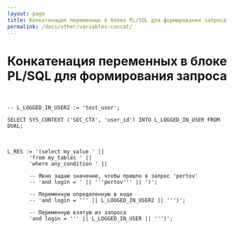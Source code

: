 ```yaml
---
layout: page
title: Конкатенация переменных в блоке PL/SQL для формирования запроса
permalink: /docs/other/variables-concat/
---
```



# Конкатенация переменных в блоке PL/SQL для формирования запроса

<br/>

    -- L_LOGGED_IN_USER2 := 'test_user';

    SELECT SYS_CONTEXT ('SEC_CTX', 'user_id') INTO L_LOGGED_IN_USER FROM DUAL;


<br/>


    L_RES := '(select my_value ' ||
           'from my_tables ' ||
           'where any_condition ' ||  

           -- Явно задаю значение, чтобы пришло в запрос 'pertov'
           -- 'and login = ' || '''pertov''' || ')';  

           -- Переменную определенную в коде
           -- 'and login = ''' || L_LOGGED_IN_USER2 || ''')';

           -- Переменную взятую из запроса
           'and login = ''' || L_LOGGED_IN_USER || ''')';
